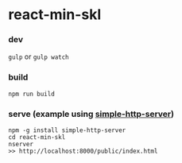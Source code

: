 # react-min-skl

### dev
`gulp` or `gulp watch`

### build
`npm run build`

### serve (example using [simple-http-server](https://github.com/andrewpthorp/simple-http-server))
```
npm -g install simple-http-server
cd react-min-skl
nserver
>> http://localhost:8000/public/index.html
```
